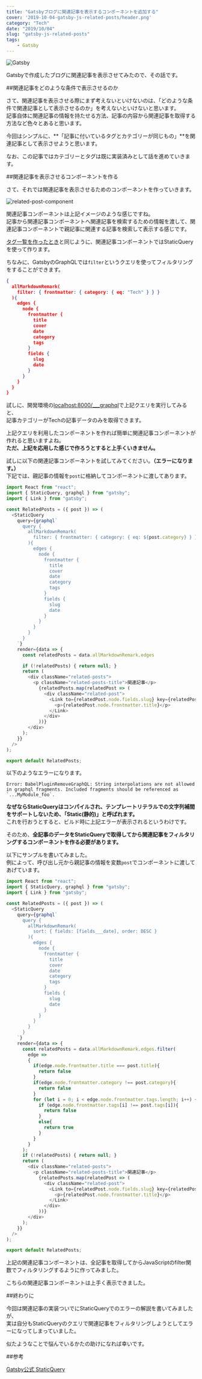 ```yaml
---
title: "Gatsbyブログに関連記事を表示するコンポーネントを追加する"
cover: '2019-10-04-gatsby-js-related-posts/header.png'
category: "Tech"
date: "2019/10/04"
slug: "gatsby-js-related-posts"
tags:
    - Gatsby
---
```


![Gatsby](./gatsby.png)

Gatsbyで作成したブログに関連記事を表示させてみたので、その話です。 

##関連記事をどのような条件で表示させるのか

さて、関連記事を表示させる際にまず考えないといけないのは、「どのような条件で関連記事として表示させるのか」を考えないといけないと思います。  
記事自体に関連記事の情報を持たせる方法、記事の内容から関連記事を取得する方法など色々とあると思います。

今回はシンプルに、**「記事に付いているタグとカテゴリーが同じもの」**を関連記事として表示させようと思います。

なお、この記事ではカテゴリーとタグは既に実装済みとして話を進めていきます。

##関連記事を表示させるコンポーネントを作る

さて、それでは関連記事を表示させるためのコンポーネントを作っていきます。  

![related-post-component](./related-post-component.png)

関連記事コンポーネントは上記イメージのような感じですね。  
記事から関連記事コンポーネントへ関連記事を検索するための情報を渡して、関連記事コンポーネントで親記事に関連する記事を検索して表示する感じです。  

[タグ一覧を作ったとき](gatsby-js-tags/)と同じように、関連記事コンポーネントではStaticQueryを使って作ります。 

ちなみに、GatsbyのGraphQLでは`filter`というクエリを使ってフィルタリングをすることができます。

```json
{
  allMarkdownRemark(
    filter: { frontmatter: { category: { eq: "Tech" } } }
  ){
    edges {
      node {
        frontmatter {
          title
          cover
          date
          category
          tags
        }
        fields {
          slug
          date
        }
      }
    }
  }
}
```

試しに、開発環境の[localhost:8000/___graphql](http://localhost:8000/___graphql)で上記クエリを実行してみると、  
記事カテゴリーがTechの記事データのみを取得できます。

上記クエリを利用したコンポーネントを作れば簡単に関連記事コンポーネントが作れると思いますよね。  
**ただ、上記を応用した感じで作ろうとすると上手くいきません。**

試しに以下の関連記事コンポーネントを試してみてください。**（エラーになります。）**  
下記では、親記事の情報を`post`に格納してコンポーネントに渡してあります。

```javascript
import React from "react";
import { StaticQuery, graphql } from "gatsby";
import { Link } from "gatsby";

const RelatedPosts = ({ post }) => (
  <StaticQuery
    query={graphql`
      query {
        allMarkdownRemark(
          filter: { frontmatter: { category: { eq: ${post.category} } } }
        ){
          edges {
            node {
              frontmatter {
                title
                cover
                date
                category
                tags
              }
              fields {
                slug
                date
              }
            }
          }
        }
      }
    `}
    render={data => {
      const relatedPosts = data.allMarkdownRemark.edges

      if (!relatedPosts) { return null; }
      return (
        <div className="related-posts">
          <p className="related-posts-title">関連記事</p>
            {relatedPosts.map(relatedPost => (
              <div className="related-post">
                <Link to={relatedPost.node.fields.slug} key={relatedPost.node.frontmatter.title}>
                  <p>{relatedPost.node.frontmatter.title}</p>
                </Link>
              </div>
            ))}
        </div>
      );
    }}
  />
);

export default RelatedPosts;
```

以下のようなエラーになります。

```log
Error: BabelPluginRemoveGraphQL: String interpolations are not allowed in graphql fragments. Included fragments should be referenced as `...MyModule_foo`.
```

**なぜならStaticQueryはコンパイルされ、テンプレートリテラルでの文字列補間をサポートしないため、「Static(静的)」と呼ばれます。**   
これを行おうとすると、ビルド時に上記エラーが表示されるというわけです。

そのため、**全記事のデータをStaticQueryで取得してから関連記事をフィルタリングするコンポーネントを作る必要があります。**

以下にサンプルを書いてみました。  
例によって、呼び出し元から親記事の情報を変数`post`でコンポーネントに渡してあげています。

```javascript
import React from "react";
import { StaticQuery, graphql } from "gatsby";
import { Link } from "gatsby";

const RelatedPosts = ({ post }) => (
  <StaticQuery
    query={graphql`
      query {
        allMarkdownRemark(
          sort: { fields: [fields___date], order: DESC }
        ){
          edges {
            node {
              frontmatter {
                title
                cover
                date
                category
                tags
              }
              fields {
                slug
                date
              }
            }
          }
        }
      }
    `}
    render={data => {
      const relatedPosts = data.allMarkdownRemark.edges.filter(
        edge => 
        {
          if(edge.node.frontmatter.title === post.title){
            return false
          }
          if(edge.node.frontmatter.category !== post.category){
            return false
          }
          for (let i = 0; i < edge.node.frontmatter.tags.length; i++) {
            if (edge.node.frontmatter.tags[i] !== post.tags[i]){
              return false
            }
            else{
              return true
            }
          }
        }
      );
      if (!relatedPosts) { return null; }
      return (
        <div className="related-posts">
          <p className="related-posts-title">関連記事</p>
            {relatedPosts.map(relatedPost => (
              <div className="related-post">
                <Link to={relatedPost.node.fields.slug} key={relatedPost.node.frontmatter.title}>
                  <p>{relatedPost.node.frontmatter.title}</p>
                </Link>
              </div>
            ))}
        </div>
      );
    }}
  />
);

export default RelatedPosts;

```

上記の関連記事コンポーネントは、全記事を取得してからJavaScriptのfilter関数でフィルタリングするように作ってみました。

こちらの関連記事コンポーネントは上手く表示できました。

##終わりに

今回は関連記事の実装ついでにStaticQueryでのエラーの解説を書いてみましたが、  
実は自分もStaticQueryのクエリで関連記事をフィルタリングしようとしてエラーになってしまっていました。

似たようなことで悩んでいるかたの助けになれば幸いです。

##参考

[Gatsby公式 StaticQuery](https://www.gatsbyjs.org/docs/static-query/)